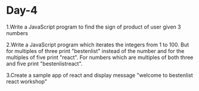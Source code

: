 # Day-4
1.Write a JavaScript program to find the sign of product of user given 3 numbers 
 
 2.Write a JavaScript program which iterates the integers from 1 to 100. But for multiples of three print "bestenlist" instead of the number and for the multiples of five print "react". For numbers which are multiples of both three and five print "bestenlistreact". 
 
3.Create a sample app of react and display message "welcome to bestenlist react workshop" 
